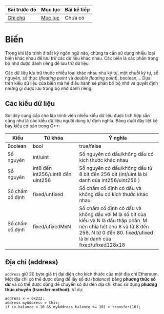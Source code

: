 |Bài trước đó|Mục lục|Bài kế tiếp|
|---|---|---|
|[Ghi chú](5_Comments.md)|[Mục lục](README.md)|Chưa có|

# Biến

Trong khi lập trình ở bất kỳ ngôn ngữ nào, chúng ta cần sử dụng nhiều loại biến khác nhau để lưu trữ các dữ liệu khác nhau. Các biến là các phần trong bộ nhớ được dành riêng để lưu trữ dữ liệu.

Các dữ liệu lưu trữ thuộc nhiều loại khác nhau như ký tự, một chuỗi ký tự, số nguyên, số thực (*floating point* và *double floating point*), boolean,... Dựa trên kiểu dữ liệu của biến mà hệ điều hành sẽ phân bổ bộ nhớ và quyết định những gì được lưu trong bộ nhớ dành riêng.

## Các kiểu dữ liệu

Solidity cung cấp cho lập trình viên nhiều kiểu dữ liệu được tích hợp sẵn cũng như là các kiểu dữ liệu người dùng tự định nghĩa. Bảng dưới đây liệt kê bảy kiểu cơ bản trong C++:

|Kiểu|Từ khóa|Ý nghĩa|
|---|---|---|
|Boolean|bool|true/false|
|Số nguyên|int/uint|Số nguyên có dấu/không dấu có kích thước khác nhau|
|Số nguyên|int8 đến int256/uint8 đến uint256|Số nguyên có dấu/không dấu từ 8 bit đến 256 bit (int/uint là bí danh của int256/uint256 )|
|Số chấm cố định|fixed/unfixed|Số chấm cố định có dấu và không dấu có kích thước khác nhau|
|Số chấm cố định|fixed/ufixedMxN|Số chấm cố định có dấu và không dấu với M là số bit của kiểu và N là dấu thập phân. M nên chia hết cho 8 và từ 8 đến 256, N từ 0 đến 80. fixed/ufixed là bí danh của fixed/ufixed128x18|

## Địa chỉ (address)

`address` giữ 20 byte giá trị đại diện cho kích thước của một địa chỉ Ethereum. Một địa chỉ có thể được dùng để lấy số dư (*balance*) bằng **phương thức số dư** và có thể được dùng để chuyển số dư đến địa chỉ khác sử dụng **phương thức chuyển (transfer method)**. Ví dụ:

```solidity
address x = 0x212;
address myAddress = this;
if (x.balance < 10 && myAddress.balance >= 10) x.transfer(10);
```
